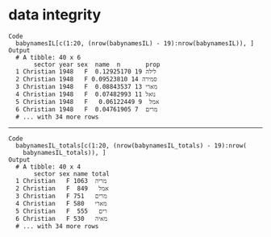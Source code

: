 # data integrity

    Code
      babynamesIL[c(1:20, (nrow(babynamesIL) - 19):nrow(babynamesIL)), ]
    Output
      # A tibble: 40 x 6
           sector year sex  name  n       prop
      1 Christian 1948   F  לילה 19 0.12925170
      2 Christian 1948   F סמירה 14 0.09523810
      3 Christian 1948   F  מארי 13 0.08843537
      4 Christian 1948   F  נואל 11 0.07482993
      5 Christian 1948   F   אמל  9 0.06122449
      6 Christian 1948   F  מרים  7 0.04761905
      # ... with 34 more rows

---

    Code
      babynamesIL_totals[c(1:20, (nrow(babynamesIL_totals) - 19):nrow(
        babynamesIL_totals)), ]
    Output
      # A tibble: 40 x 4
           sector sex name total
      1 Christian   F מריה  1063
      2 Christian   F  אמל   849
      3 Christian   F מרים   751
      4 Christian   F מארי   580
      5 Christian   F  רים   555
      6 Christian   F מאיה   530
      # ... with 34 more rows

